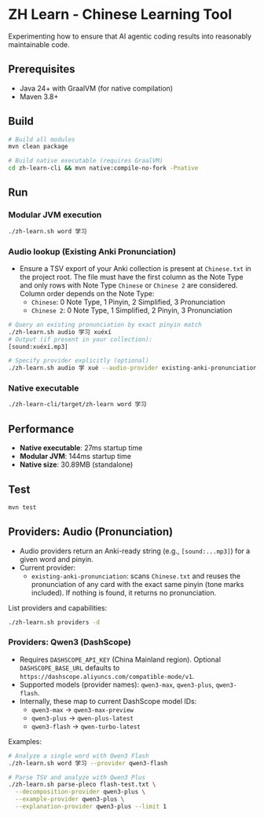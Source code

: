 # ZH Learn - Chinese Learning Tool

Experimenting how to ensure that AI agentic coding results into reasonably maintainable
code.

## Prerequisites

- Java 24+ with GraalVM (for native compilation)
- Maven 3.8+

## Build

```bash
# Build all modules
mvn clean package

# Build native executable (requires GraalVM)
cd zh-learn-cli && mvn native:compile-no-fork -Pnative
```

## Run

### Modular JVM execution
```bash
./zh-learn.sh word 学习
```

### Audio lookup (Existing Anki Pronunciation)
- Ensure a TSV export of your Anki collection is present at `Chinese.txt` in the project root. The file must have the first column as the Note Type and only rows with Note Type `Chinese` or `Chinese 2` are considered. Column order depends on the Note Type:
  - `Chinese`: 0 Note Type, 1 Pinyin, 2 Simplified, 3 Pronunciation
  - `Chinese 2`: 0 Note Type, 1 Simplified, 2 Pinyin, 3 Pronunciation

```bash
# Query an existing pronunciation by exact pinyin match
./zh-learn.sh audio 学习 xuéxí
# Output (if present in your collection):
[sound:xuéxí.mp3]

# Specify provider explicitly (optional)
./zh-learn.sh audio 学 xué --audio-provider existing-anki-pronunciation
```

### Native executable
```bash
./zh-learn-cli/target/zh-learn word 学习
```


## Performance

- **Native executable**: 27ms startup time
- **Modular JVM**: 144ms startup time
- **Native size**: 30.89MB (standalone)

## Test

```bash
mvn test
```

## Providers: Audio (Pronunciation)

- Audio providers return an Anki-ready string (e.g., `[sound:...mp3]`) for a given word and pinyin.
- Current provider:
  - `existing-anki-pronunciation`: scans `Chinese.txt` and reuses the pronunciation of any card with the exact same pinyin (tone marks included). If nothing is found, it returns no pronunciation.

List providers and capabilities:
```bash
./zh-learn.sh providers -d
```

### Providers: Qwen3 (DashScope)

- Requires `DASHSCOPE_API_KEY` (China Mainland region). Optional `DASHSCOPE_BASE_URL` defaults to `https://dashscope.aliyuncs.com/compatible-mode/v1`.
- Supported models (provider names): `qwen3-max`, `qwen3-plus`, `qwen3-flash`.
- Internally, these map to current DashScope model IDs:
  - `qwen3-max` -> `qwen3-max-preview`
  - `qwen3-plus` -> `qwen-plus-latest`
  - `qwen3-flash` -> `qwen-turbo-latest`

Examples:
```bash
# Analyze a single word with Qwen3 Flash
./zh-learn.sh word 学习 --provider qwen3-flash

# Parse TSV and analyze with Qwen3 Plus
./zh-learn.sh parse-pleco flash-test.txt \
  --decomposition-provider qwen3-plus \
  --example-provider qwen3-plus \
  --explanation-provider qwen3-plus --limit 1
```
